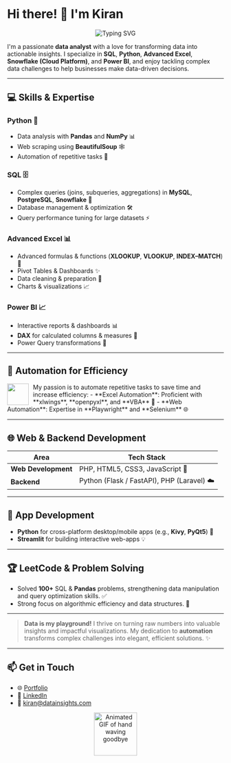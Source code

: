 # Hi there! 👋 I'm Kiran

<div align="center">
  <img src="https://readme-typing-svg.herokuapp.com?font=Fira%20Code&size=24&pause=1000&color=00FF7F&center=true&vCenter=true&width=600&lines=I'm+a+passionate+data+analyst+with+a+love+for+transforming+data+into+actionable+insights!" alt="Typing SVG" />
</div>

I'm a passionate **data analyst** with a love for transforming data into actionable insights. I specialize in **SQL**, **Python**, **Advanced Excel**, **Snowflake (Cloud Platform)**, and **Power BI**, and enjoy tackling complex data challenges to help businesses make data-driven decisions.

---

## 💻 Skills & Expertise

### **Python** 🐍
- Data analysis with **Pandas** and **NumPy** 📊
- Web scraping using **BeautifulSoup** 🕸️
- Automation of repetitive tasks 🤖

### **SQL** 🗄️
- Complex queries (joins, subqueries, aggregations) in **MySQL**, **PostgreSQL**, **Snowflake** 🚀
- Database management & optimization 🛠️
- Query performance tuning for large datasets ⚡

### **Advanced Excel** 📊
- Advanced formulas & functions (**XLOOKUP**, **VLOOKUP**, **INDEX–MATCH**) 🔢
- Pivot Tables & Dashboards ✨
- Data cleaning & preparation 🧹
- Charts & visualizations 📈

### **Power BI** 📈
- Interactive reports & dashboards 📊
- **DAX** for calculated columns & measures 📐
- Power Query transformations 🔄

---

## 🤖 Automation for Efficiency

<img src="https://media.giphy.com/media/3o7aCPoewc1DHJK5du/giphy.gif" width="50" align="left" style="margin-right:10px;" />
My passion is to automate repetitive tasks to save time and increase efficiency:
- **Excel Automation**: Proficient with **xlwings**, **openpyxl**, and **VBA** 📁
- **Web Automation**: Expertise in **Playwright** and **Selenium** 🌐
<br clear="all"/>

---

## 🌐 Web & Backend Development

| Area                 | Tech Stack                               |
|----------------------|------------------------------------------|
| **Web Development** | PHP, HTML5, CSS3, JavaScript 🎨          |
| **Backend** | Python (Flask / FastAPI), PHP (Laravel) ☁️ |

---

## 📱 App Development

- **Python** for cross-platform desktop/mobile apps (e.g., **Kivy**, **PyQt5**) 🚀
- **Streamlit** for building interactive web-apps 💡

---

## 🏆 LeetCode & Problem Solving

- Solved **100+** SQL & **Pandas** problems, strengthening data manipulation and query optimization skills. ✅
- Strong focus on algorithmic efficiency and data structures. 🧠

---

> **Data is my playground!** I thrive on turning raw numbers into valuable insights and impactful visualizations. My dedication to **automation** transforms complex challenges into elegant, efficient solutions. ✨

---

## 📫 Get in Touch

- 🌐 [Portfolio](https://www.kirananalyst.com/)
- 💼 [LinkedIn](https://www.linkedin.com/in/kirananalyst/)
- 📧 kiran@datainsights.com

<div align="center">
  <img src="https://media.giphy.com/media/l0MYB8Ory7Hqefo9a/giphy.gif" width="100" alt="Animated GIF of hand waving goodbye" />
</div>
